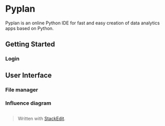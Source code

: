 
# Pyplan
Pyplan is an online Python IDE for fast and easy creation of data analytics apps based on Python.

## Getting Started
### Login

## User Interface

### File manager
### Influence diagram

 

##

> Written with [StackEdit](https://stackedit.io/).
<!--stackedit_data:
eyJoaXN0b3J5IjpbLTE3MzY5NDE0MDcsMjU1NzQ4NTc5XX0=
-->